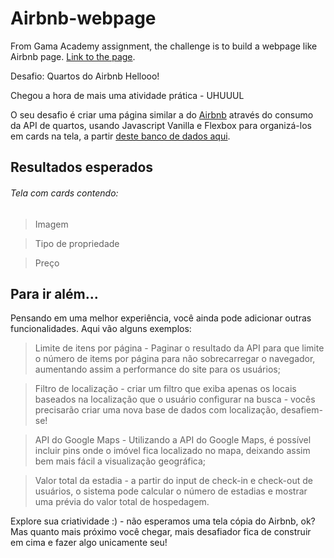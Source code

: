 # Airbnb-webpage
From Gama Academy assignment, the challenge is to build a webpage like Airbnb page. <a href="https://distracted-wiles-60e5f5.netlify.app">Link to the page</a>.

Desafio: Quartos do Airbnb
Hellooo!

Chegou a hora de mais uma atividade prática - UHUUUL   

O seu desafio é criar uma página similar a do <a href="https://www.airbnb.com.br/">Airbnb</a> através do consumo da API de quartos, usando Javascript Vanilla e Flexbox para organizá-los em cards na tela, a partir <a href="https://api.sheety.co/30b6e400-9023-4a15-8e6c-16aa4e3b1e72">deste banco de dados aqui</a>.

## Resultados esperados
###### Tela com cards contendo:
  > Imagem
  
  > Tipo de propriedade
  
  > Preço

## Para ir além...
Pensando em uma melhor experiência, você ainda pode adicionar outras funcionalidades. Aqui vão alguns exemplos:

> Limite de itens por página - Paginar o resultado da API para que limite o número de items por página para não sobrecarregar o navegador, aumentando assim a performance do site para os usuários;

> Filtro de localização - criar um filtro que exiba apenas os locais baseados na localização que o usuário configurar na busca - vocês precisarão criar uma nova base de dados com localização, desafiem-se!

> API do Google Maps - Utilizando a API do Google Maps, é possível incluir pins onde o imóvel fica localizado no mapa, deixando assim bem mais fácil a visualização geográfica;

> Valor total da estadia - a partir do input de check-in e check-out de usuários, o sistema pode calcular o número de estadias e mostrar uma prévia do valor total de hospedagem.

Explore sua criatividade :) - não esperamos uma tela cópia do Airbnb, ok? Mas quanto mais próximo você chegar, mais desafiador fica de construir em cima e fazer algo unicamente seu!
